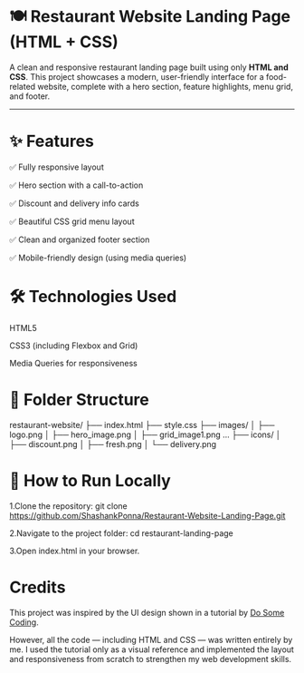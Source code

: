 # 🍽️ Restaurant Website Landing Page (HTML + CSS)

A clean and responsive restaurant landing page built using only **HTML and CSS**. This project showcases a modern, user-friendly interface for a food-related website, complete with a hero section, feature highlights, menu grid, and footer.

---

# ✨ Features

✅ Fully responsive layout

✅ Hero section with a call-to-action

✅ Discount and delivery info cards

✅ Beautiful CSS grid menu layout

✅ Clean and organized footer section

✅ Mobile-friendly design (using media queries)

# 🛠️ Technologies Used

HTML5

CSS3 (including Flexbox and Grid)

Media Queries for responsiveness

# 📂 Folder Structure

restaurant-website/
├── index.html
├── style.css
├── images/
│   ├── logo.png
│   ├── hero_image.png
│   ├── grid_image1.png ...
├── icons/
│   ├── discount.png
│   ├── fresh.png
│   └── delivery.png

# 🚀 How to Run Locally

1.Clone the repository:
git clone https://github.com/ShashankPonna/Restaurant-Website-Landing-Page.git

2.Navigate to the project folder:
cd restaurant-landing-page

3.Open index.html in your browser.

# Credits

This project was inspired by the UI design shown in a tutorial by [Do Some Coding](https://www.youtube.com/@DoSomeCoding).

However, all the code — including HTML and CSS — was written entirely by me. I used the tutorial only as a visual reference and implemented the layout and responsiveness from scratch to strengthen my web development skills.


